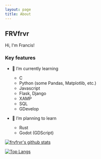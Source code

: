 ```yaml
---
layout: page
title: About
---
```


## FRVfrvr

Hi, I'm Francis!

### Key features

- 🌱 I’m currently learning 
	- C
	- Python (some Pandas, Matplotlib, etc.)
	- Javascript
	- Flask, Django
	- XAMP
	- SQL
	- GDevelop

- 🤔 I’m planning to learn
	- Rust
	- Godot (GDScript)

[![frvfrvr's github stats](https://github-readme-stats.vercel.app/api?username=frvfrvr&count_private=true&show_icons=true&theme=radical&hide_rank=false)](https://github.com/frvfrvr/github-readme-stats)


[![Top Langs](https://github-readme-stats.vercel.app/api/top-langs/?username=frvfrvr)](https://github.com/frvfrvr/github-readme-stats)
